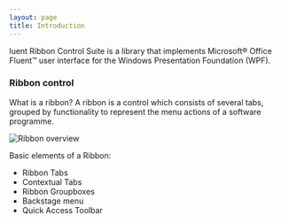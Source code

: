 ```yaml
---
layout: page
title: Introduction
---
```


luent Ribbon Control Suite is a library that implements Microsoft® Office Fluent™ user interface for the Windows Presentation Foundation (WPF).

### Ribbon control

What is a ribbon? A ribbon is a control which consists of several tabs, grouped by functionality to represent the menu actions of a software programme.

![Ribbon overview](http://download-codeplex.sec.s-msft.com/Download?ProjectName=fluent&DownloadId=102041)

Basic elements of a Ribbon:
- Ribbon Tabs
- Contextual Tabs
- Ribbon Groupboxes
- Backstage menu
- Quick Access Toolbar



